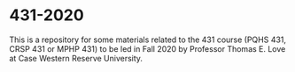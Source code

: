 # 431-2020

This is a repository for some materials related to the 431 course (PQHS 431, CRSP 431 or MPHP 431) to be led in Fall 2020 by Professor Thomas E. Love at Case Western Reserve University. 
